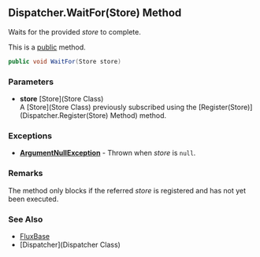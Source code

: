 Dispatcher.WaitFor(Store) Method
--------------------------------

Waits for the provided _store_ to complete.

This is a [public](https://docs.microsoft.com/dotnet/csharp/language-reference/keywords/public) method.

```c#
public void WaitFor(Store store)
```

### Parameters
* __store__ [Store](Store Class)\
A [Store](Store Class) previously subscribed using the [Register(Store)](Dispatcher.Register(Store) Method) method.

### Exceptions
* __[ArgumentNullException](https://docs.microsoft.com/dotnet/api/system.argumentnullexception)__ - Thrown when _store_ is `null`.

### Remarks
The method only blocks if the referred _store_ is registered and has not yet been executed.

### See Also
* [FluxBase](index)
* [Dispatcher](Dispatcher Class)